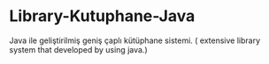 # Library-Kutuphane-Java
Java ile geliştirilmiş geniş çaplı kütüphane sistemi. ( extensive library system that developed by using java.)
